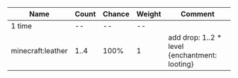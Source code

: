 | Name              | Count | Chance | Weight | Comment                                       |
| ----------------- | ----- | ------ | ------ | --------------------------------------------- |
| 1 time            |    -- |     -- |     -- |                                               |
| minecraft:leather |  1..4 |   100% |      1 | add drop: 1..2 * level {enchantment: looting} |
